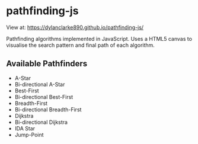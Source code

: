 # pathfinding-js

View at: https://dylanclarke890.github.io/pathfinding-js/

Pathfinding algorithms implemented in JavaScript. Uses a HTML5 canvas to visualise the search pattern and final path of each algorithm.

## Available Pathfinders

- A-Star
- Bi-directional A-Star
- Best-First
- Bi-directional Best-First
- Breadth-First
- Bi-directional Breadth-First
- Dijkstra
- Bi-directional Dijkstra
- IDA Star
- Jump-Point
